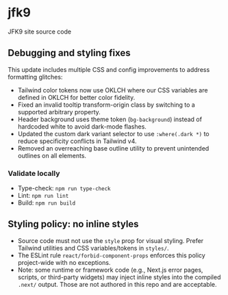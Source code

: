 # jfk9

JFK9 site source code

## Debugging and styling fixes

This update includes multiple CSS and config improvements to address formatting glitches:

- Tailwind color tokens now use OKLCH where our CSS variables are defined in OKLCH for better color fidelity.
- Fixed an invalid tooltip transform-origin class by switching to a supported arbitrary property.
- Header background uses theme token (`bg-background`) instead of hardcoded white to avoid dark-mode flashes.
- Updated the custom dark variant selector to use `:where(.dark *)` to reduce specificity conflicts in Tailwind v4.
- Removed an overreaching base outline utility to prevent unintended outlines on all elements.

### Validate locally

- Type-check: `npm run type-check`
- Lint: `npm run lint`
- Build: `npm run build`

## Styling policy: no inline styles

- Source code must not use the `style` prop for visual styling. Prefer Tailwind utilities and CSS variables/tokens in `styles/`.
- The ESLint rule `react/forbid-component-props` enforces this policy project-wide with no exceptions.
- Note: some runtime or framework code (e.g., Next.js error pages, scripts, or third-party widgets) may inject inline styles into the compiled `.next/` output. Those are not authored in this repo and are acceptable.
